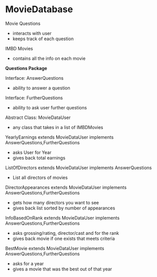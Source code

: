 # MovieDatabase

Movie Questions
- interacts with user
- keeps track of each question

IMBD Movies
- contains all the info on each movie

**Questions Package**

Interface: AnswerQuestions
- ability to answer a question

Interface: FurtherQuestions
- ability to ask user further questions

Abstract Class: MovieDataUser
- any class that takes in a list of IMBDMovies

YearlyEarnings extends MovieDataUser implements AnswerQuestions,FurtherQuestions
- asks User for Year
- gives back total earnings

ListOfDirectors extends MovieDataUser implements AnswerQuestions
- List all directors of movies

DirectorAppearances extends MovieDataUser implements AnswerQuestions,FurtherQuestions
- gets how many directors you want to see
- gives back list sorted by number of appearances

InfoBasedOnRank extends MovieDataUser implements AnswerQuestions,FurtherQuestions
- asks grossing/rating, director/cast and for the rank
- gives back movie if one exists that meets criteria

BestMovie extends MovieDataUser implements AnswerQuestions,FurtherQuestions
- asks for a year
- gives a movie that was the best out of that year


